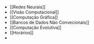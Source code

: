 - [[Redes Neurais]]
- [[Visão Computacional]]
- [[Computação Gráfica]]
- [[Bancos de Dados Não Convecionais]]
- [[Computação Evolutiva]]
- [[Horários]]
-